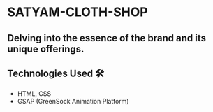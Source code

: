 # SATYAM-CLOTH-SHOP

 ## Delving into the essence of the brand and its unique offerings.



## Technologies Used 🛠️

- HTML, CSS
- GSAP (GreenSock Animation Platform)

